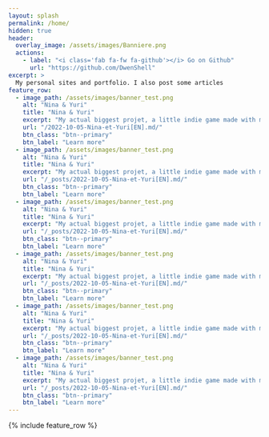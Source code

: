 ```yaml
---
layout: splash
permalink: /home/
hidden: true
header:
  overlay_image: /assets/images/Banniere.png
  actions:
    - label: "<i class='fab fa-fw fa-github'></i> Go on Github"
      url: "https://github.com/DwenShell"
excerpt: >
  My personal sites and portfolio. I also post some articles
feature_row:
  - image_path: /assets/images/banner_test.png
    alt: "Nina & Yuri"
    title: "Nina & Yuri"
    excerpt: "My actual biggest projet, a little indie game made with my society Tiny Studio"
    url: "/2022-10-05-Nina-et-Yuri[EN].md/"
    btn_class: "btn--primary"
    btn_label: "Learn more"
  - image_path: /assets/images/banner_test.png
    alt: "Nina & Yuri"
    title: "Nina & Yuri"
    excerpt: "My actual biggest projet, a little indie game made with my society Tiny Studio"
    url: "/_posts/2022-10-05-Nina-et-Yuri[EN].md/"
    btn_class: "btn--primary"
    btn_label: "Learn more"
  - image_path: /assets/images/banner_test.png
    alt: "Nina & Yuri"
    title: "Nina & Yuri"
    excerpt: "My actual biggest projet, a little indie game made with my society Tiny Studio"
    url: "/_posts/2022-10-05-Nina-et-Yuri[EN].md/"
    btn_class: "btn--primary"
    btn_label: "Learn more"     
  - image_path: /assets/images/banner_test.png
    alt: "Nina & Yuri"
    title: "Nina & Yuri"
    excerpt: "My actual biggest projet, a little indie game made with my society Tiny Studio"
    url: "/_posts/2022-10-05-Nina-et-Yuri[EN].md/"
    btn_class: "btn--primary"
    btn_label: "Learn more"   
  - image_path: /assets/images/banner_test.png
    alt: "Nina & Yuri"
    title: "Nina & Yuri"
    excerpt: "My actual biggest projet, a little indie game made with my society Tiny Studio"
    url: "/_posts/2022-10-05-Nina-et-Yuri[EN].md/"
    btn_class: "btn--primary"
    btn_label: "Learn more"   
  - image_path: /assets/images/banner_test.png
    alt: "Nina & Yuri"
    title: "Nina & Yuri"
    excerpt: "My actual biggest projet, a little indie game made with my society Tiny Studio"
    url: "/_posts/2022-10-05-Nina-et-Yuri[EN].md/"
    btn_class: "btn--primary"
    btn_label: "Learn more"   
---
```


{% include feature_row %}